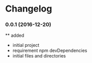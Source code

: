 # Changelog

### 0.0.1 (2016-12-20)
** added
- initial project
- requirement npm devDependencies
- initial files and directories
